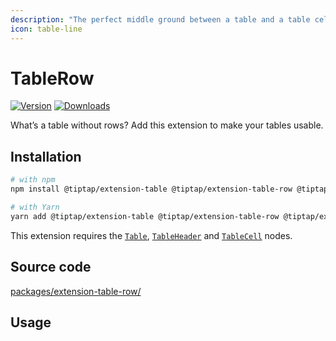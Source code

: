 ```yaml
---
description: "The perfect middle ground between a table and a table cell."
icon: table-line
---
```


# TableRow
[![Version](https://img.shields.io/npm/v/@tiptap/extension-table-row.svg?label=version)](https://www.npmjs.com/package/@tiptap/extension-table-row)
[![Downloads](https://img.shields.io/npm/dm/@tiptap/extension-table-row.svg)](https://npmcharts.com/compare/@tiptap/extension-table-row?minimal=true)

What’s a table without rows? Add this extension to make your tables usable.

## Installation
```bash
# with npm
npm install @tiptap/extension-table @tiptap/extension-table-row @tiptap/extension-table-header @tiptap/extension-table-cell

# with Yarn
yarn add @tiptap/extension-table @tiptap/extension-table-row @tiptap/extension-table-header @tiptap/extension-table-cell
```

This extension requires the [`Table`](/api/nodes/table), [`TableHeader`](/api/nodes/table-header) and [`TableCell`](/api/nodes/table-cell) nodes.

## Source code
[packages/extension-table-row/](https://github.com/ueberdosis/tiptap/blob/main/packages/extension-table-row/)

## Usage
<tiptap-demo name="Nodes/Table"></tiptap-demo>
